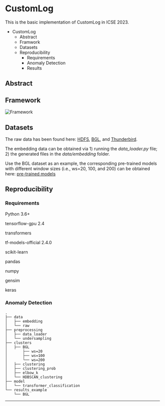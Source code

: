 # CustomLog
This is the basic implementation of CustomLog in ICSE 2023.
- CustomLog
  - Abstract
  - Framwork
  - Datasets
  - Reproducibility
    - Requirements
    - Anomaly Detection
    - Results

## Abstract

## Framework
![Framework](https://github.com/ICSE2023/CustomLog/blob/main/figures/Framework.png)

## Datasets
The raw data has been found here: [HDFS](https://figshare.com/articles/dataset/HDFS/20472282), [BGL](https://figshare.com/articles/dataset/BGL/20472270), and [Thunderbird](https://figshare.com/articles/dataset/Thunderbird/20472297).

The embedding data can be obtained via 1) running the *data_loader.py* file; 2) the generated files in the *data/embedding* folder.

Use the BGL dataset as an example, the corresponding pre-trained models with different window sizes (i.e., ws=20, 100, and 200) can be obtained here: [pre-trained models](https://figshare.com/articles/software/Pre-trained_model_for_BGL/20472333)

## Reproducibility
### Requirements
Python 3.6+

tensorflow-gpu 2.4

transformers

tf-models-official 2.4.0

scikit-learn

pandas

numpy

gensim

keras 

### Anomaly Detection
```
.
├── data                   
│   ├── embedding  
│   └── raw
├── preprocessing
│   ├── data_loader
│   └── undersampling
├── clusters                       
│   ├── BGL
│       ├── ws=20
│       ├── ws=100
│       └── ws=200
│   ├── clustering                
│   ├── clustering_prob         
│   ├── elbow_k                
│   └── HDBSCAN_clustering              
├── model
│   └── transformer_classification               
└── results_example                      
    └── BGL
```
***

